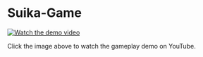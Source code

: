 # Suika-Game
[![Watch the demo video](https://raw.githubusercontent.com/AlvinShaoPortfolio/myrepo/main/assets/suikajpg.png)](https://youtu.be/OFQkhPW8pxE)

Click the image above to watch the gameplay demo on YouTube.
